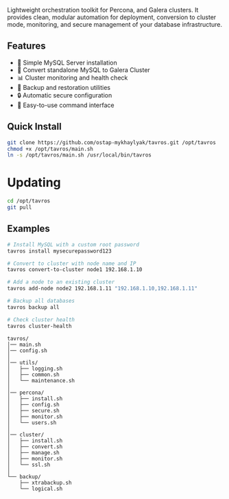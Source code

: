 Lightweight orchestration toolkit for Percona, and Galera clusters. It provides clean, modular automation for deployment, conversion to cluster mode, monitoring, and secure management of your database infrastructure.

## Features
* 🚀 Simple MySQL Server installation
* 🔄 Convert standalone MySQL to Galera Cluster
* 📊 Cluster monitoring and health check
* 💾 Backup and restoration utilities
* 🔒 Automatic secure configuration
* 🎯 Easy-to-use command interface

## Quick Install
```bash
git clone https://github.com/ostap-mykhaylyak/tavros.git /opt/tavros
chmod +x /opt/tavros/main.sh
ln -s /opt/tavros/main.sh /usr/local/bin/tavros
```

# Updating
```bash
cd /opt/tavros
git pull
```

## Examples
```bash
# Install MySQL with a custom root password
tavros install mysecurepassword123

# Convert to cluster with node name and IP
tavros convert-to-cluster node1 192.168.1.10

# Add a node to an existing cluster
tavros add-node node2 192.168.1.11 "192.168.1.10,192.168.1.11"

# Backup all databases
tavros backup all

# Check cluster health
tavros cluster-health
```

```
tavros/
│── main.sh
│── config.sh
│
│── utils/
│   ├── logging.sh
│   ├── common.sh
│   └── maintenance.sh
│
│── percona/
│   ├── install.sh
│   ├── config.sh
│   ├── secure.sh
│   ├── monitor.sh
│   └── users.sh
│
│── cluster/
│   ├── install.sh
│   ├── convert.sh
│   ├── manage.sh
│   ├── monitor.sh
│   └── ssl.sh
│
└── backup/
    ├── xtrabackup.sh
    └── logical.sh
```

